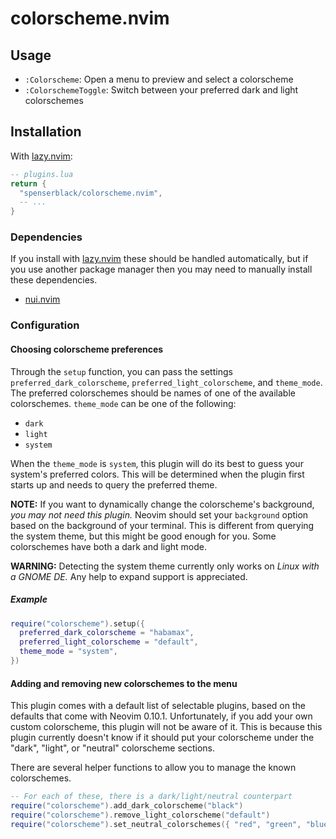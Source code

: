 # colorscheme.nvim

## Usage

- `:Colorscheme`: Open a menu to preview and select a colorscheme
- `:ColorschemeToggle`: Switch between your preferred dark and light colorschemes

## Installation

With [lazy.nvim][lazy-nvim]:

```lua
-- plugins.lua
return {
  "spenserblack/colorscheme.nvim",
  -- ...
}
```

### Dependencies

If you install with [lazy.nvim][lazy-nvim] these should be handled automatically, but if you use
another package manager then you may need to manually install these dependencies.

- [nui.nvim](https://github.com/MunifTanjim/nui.nvim)

[lazy-nvim]: https://github.com/folke/lazy.nvim

### Configuration

#### Choosing colorscheme preferences

Through the `setup` function, you can pass the settings `preferred_dark_colorscheme`,
`preferred_light_colorscheme`, and `theme_mode`. The preferred colorschemes should be
names of one of the available colorschemes. `theme_mode` can be one of the following:

- `dark`
- `light`
- `system`

When the `theme_mode` is `system`, this plugin will do its best to guess your system's
preferred colors. This will be determined when the plugin first starts up and needs to
query the preferred theme.

**NOTE:** If you want to dynamically change the colorscheme's background,
*you may not need this plugin.* Neovim should set your `background` option based on the
background of your terminal. This is different from querying the system theme, but this
might be good enough for you. Some colorschemes have both a dark and light mode.

**WARNING:** Detecting the system theme currently only works on *Linux with a GNOME DE.*
Any help to expand support is appreciated.

##### Example

```lua
require("colorscheme").setup({
  preferred_dark_colorscheme = "habamax",
  preferred_light_colorscheme = "default",
  theme_mode = "system",
})
```

#### Adding and removing new colorschemes to the menu

This plugin comes with a default list of selectable plugins, based on the defaults that
come with Neovim 0.10.1. Unfortunately, if you add your own custom colorscheme, this
plugin will not be aware of it. This is because this plugin currently doesn't know if it
should put your colorscheme under the "dark", "light", or "neutral" colorscheme sections.

There are several helper functions to allow you to manage the known colorschemes.

```lua
-- For each of these, there is a dark/light/neutral counterpart
require("colorscheme").add_dark_colorscheme("black")
require("colorscheme").remove_light_colorscheme("default")
require("colorscheme").set_neutral_colorschemes({ "red", "green", "blue" })
```
